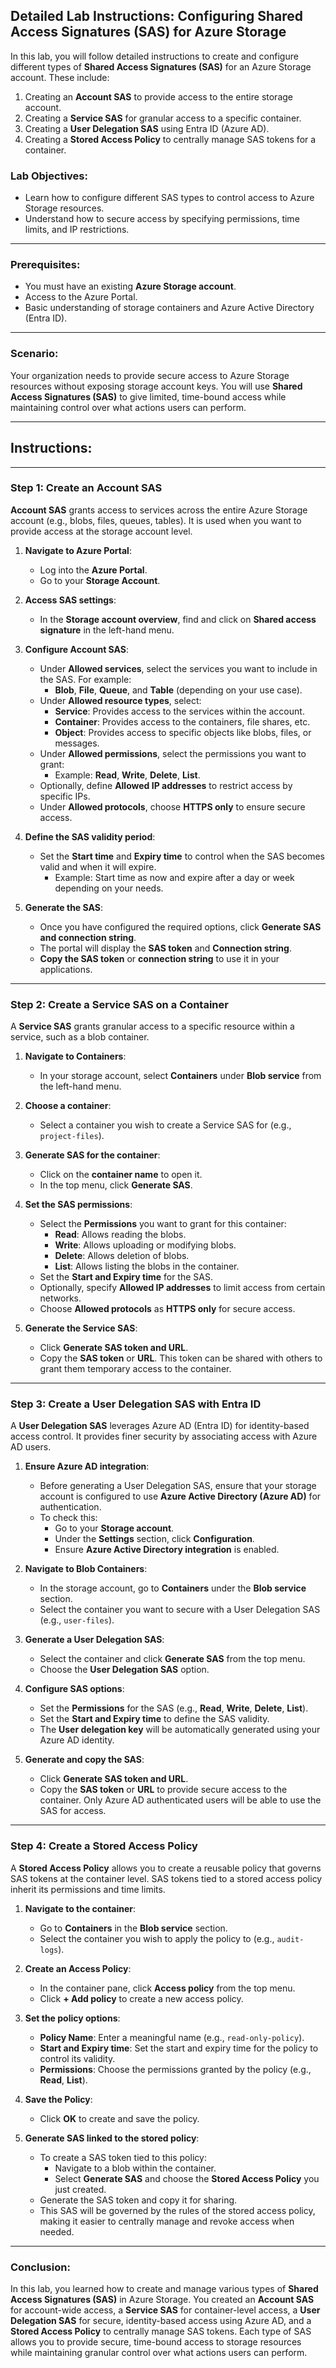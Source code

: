 ## Detailed Lab Instructions: Configuring Shared Access Signatures (SAS) for Azure Storage

In this lab, you will follow detailed instructions to create and configure different types of **Shared Access Signatures (SAS)** for an Azure Storage account. These include:

1. Creating an **Account SAS** to provide access to the entire storage account.
2. Creating a **Service SAS** for granular access to a specific container.
3. Creating a **User Delegation SAS** using Entra ID (Azure AD).
4. Creating a **Stored Access Policy** to centrally manage SAS tokens for a container.

### Lab Objectives:
- Learn how to configure different SAS types to control access to Azure Storage resources.
- Understand how to secure access by specifying permissions, time limits, and IP restrictions.

---

### Prerequisites:
- You must have an existing **Azure Storage account**.
- Access to the Azure Portal.
- Basic understanding of storage containers and Azure Active Directory (Entra ID).

---

### Scenario:

Your organization needs to provide secure access to Azure Storage resources without exposing storage account keys. You will use **Shared Access Signatures (SAS)** to give limited, time-bound access while maintaining control over what actions users can perform.

---

## Instructions:

---

### Step 1: Create an Account SAS

**Account SAS** grants access to services across the entire Azure Storage account (e.g., blobs, files, queues, tables). It is used when you want to provide access at the storage account level.

1. **Navigate to Azure Portal**:
   - Log into the **Azure Portal**.
   - Go to your **Storage Account**.
   
2. **Access SAS settings**:
   - In the **Storage account overview**, find and click on **Shared access signature** in the left-hand menu.

3. **Configure Account SAS**:
   - Under **Allowed services**, select the services you want to include in the SAS. For example:
     - **Blob**, **File**, **Queue**, and **Table** (depending on your use case).
   - Under **Allowed resource types**, select:
     - **Service**: Provides access to the services within the account.
     - **Container**: Provides access to the containers, file shares, etc.
     - **Object**: Provides access to specific objects like blobs, files, or messages.
   - Under **Allowed permissions**, select the permissions you want to grant:
     - Example: **Read**, **Write**, **Delete**, **List**.
   - Optionally, define **Allowed IP addresses** to restrict access by specific IPs.
   - Under **Allowed protocols**, choose **HTTPS only** to ensure secure access.

4. **Define the SAS validity period**:
   - Set the **Start time** and **Expiry time** to control when the SAS becomes valid and when it will expire.
     - Example: Start time as now and expire after a day or week depending on your needs.

5. **Generate the SAS**:
   - Once you have configured the required options, click **Generate SAS and connection string**.
   - The portal will display the **SAS token** and **Connection string**.
   - **Copy the SAS token** or **connection string** to use it in your applications.

---

### Step 2: Create a Service SAS on a Container

A **Service SAS** grants granular access to a specific resource within a service, such as a blob container.

1. **Navigate to Containers**:
   - In your storage account, select **Containers** under **Blob service** from the left-hand menu.

2. **Choose a container**:
   - Select a container you wish to create a Service SAS for (e.g., `project-files`).

3. **Generate SAS for the container**:
   - Click on the **container name** to open it.
   - In the top menu, click **Generate SAS**.

4. **Set the SAS permissions**:
   - Select the **Permissions** you want to grant for this container:
     - **Read**: Allows reading the blobs.
     - **Write**: Allows uploading or modifying blobs.
     - **Delete**: Allows deletion of blobs.
     - **List**: Allows listing the blobs in the container.
   - Set the **Start and Expiry time** for the SAS.
   - Optionally, specify **Allowed IP addresses** to limit access from certain networks.
   - Choose **Allowed protocols** as **HTTPS only** for secure access.

5. **Generate the Service SAS**:
   - Click **Generate SAS token and URL**.
   - Copy the **SAS token** or **URL**. This token can be shared with others to grant them temporary access to the container.

---

### Step 3: Create a User Delegation SAS with Entra ID

A **User Delegation SAS** leverages Azure AD (Entra ID) for identity-based access control. It provides finer security by associating access with Azure AD users.

1. **Ensure Azure AD integration**:
   - Before generating a User Delegation SAS, ensure that your storage account is configured to use **Azure Active Directory (Azure AD)** for authentication.
   - To check this:
     - Go to your **Storage account**.
     - Under the **Settings** section, click **Configuration**.
     - Ensure **Azure Active Directory integration** is enabled.

2. **Navigate to Blob Containers**:
   - In the storage account, go to **Containers** under the **Blob service** section.
   - Select the container you want to secure with a User Delegation SAS (e.g., `user-files`).

3. **Generate a User Delegation SAS**:
   - Select the container and click **Generate SAS** from the top menu.
   - Choose the **User Delegation SAS** option.

4. **Configure SAS options**:
   - Set the **Permissions** for the SAS (e.g., **Read**, **Write**, **Delete**, **List**).
   - Set the **Start and Expiry time** to define the SAS validity.
   - The **User delegation key** will be automatically generated using your Azure AD identity.

5. **Generate and copy the SAS**:
   - Click **Generate SAS token and URL**.
   - Copy the **SAS token** or **URL** to provide secure access to the container. Only Azure AD authenticated users will be able to use the SAS for access.

---

### Step 4: Create a Stored Access Policy

A **Stored Access Policy** allows you to create a reusable policy that governs SAS tokens at the container level. SAS tokens tied to a stored access policy inherit its permissions and time limits.

1. **Navigate to the container**:
   - Go to **Containers** in the **Blob service** section.
   - Select the container you wish to apply the policy to (e.g., `audit-logs`).

2. **Create an Access Policy**:
   - In the container pane, click **Access policy** from the top menu.
   - Click **+ Add policy** to create a new access policy.

3. **Set the policy options**:
   - **Policy Name**: Enter a meaningful name (e.g., `read-only-policy`).
   - **Start and Expiry time**: Set the start and expiry time for the policy to control its validity.
   - **Permissions**: Choose the permissions granted by the policy (e.g., **Read**, **List**).

4. **Save the Policy**:
   - Click **OK** to create and save the policy.

5. **Generate SAS linked to the stored policy**:
   - To create a SAS token tied to this policy:
     - Navigate to a blob within the container.
     - Select **Generate SAS** and choose the **Stored Access Policy** you just created.
   - Generate the SAS token and copy it for sharing.
   - This SAS will be governed by the rules of the stored access policy, making it easier to centrally manage and revoke access when needed.

---

### Conclusion:

In this lab, you learned how to create and manage various types of **Shared Access Signatures (SAS)** in Azure Storage. You created an **Account SAS** for account-wide access, a **Service SAS** for container-level access, a **User Delegation SAS** for secure, identity-based access using Azure AD, and a **Stored Access Policy** to centrally manage SAS tokens. Each type of SAS allows you to provide secure, time-bound access to storage resources while maintaining granular control over what actions users can perform.
